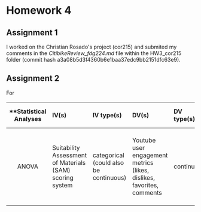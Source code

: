 # Homework 4

## Assignment 1

I worked on the Christian Rosado's project (cor215) and submited my comments in the *CitibikeReview_fdg224.md* file within the HW3_cor215 folder (commit hash a3a08b5d3f4360b6e1baa37edc9bb2151dfc63e9).

## Assignment 2
For

| **Statistical Analyses	|  IV(s)  |  IV type(s) |  DV(s)  |  DV type(s)  |  Control Var | Control Var type  | Question to be answered | _H0_ | alpha | link to paper **| 
|:----------:|:----------|:------------|:-------------|:-------------|:------------|:------------- |:------------------|:----:|:-------:|:-------|
|ANOVA | Suitability Assessment of Materials (SAM) scoring system | categorical (could also be continuous) | Youtube user engagement metrics (likes, dislikes, favorites, comments | continuous |-|-| Does the user engagement measurements correlated with higher SAM scores? | Engagement metrics for Higher SAM scores videos = Engagement metrics for Lower SAM scores videos| 0.01 | http://journals.plos.org/plosone/article?id=10.1371/journal.pone.0082469|
